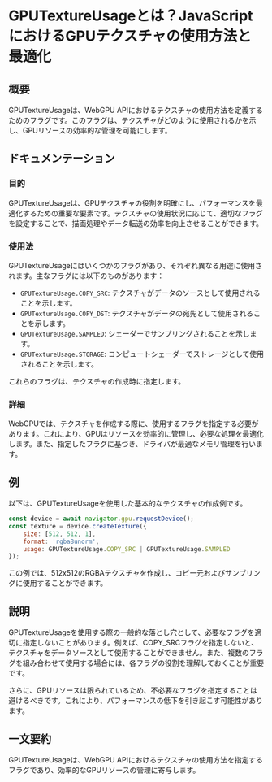 <!--
Meta Description: # GPUTextureUsageとは？JavaScriptにおけるGPUテクスチャの使用方法と最適化 ## 概要 GPUTextureUsageは、WebGPU APIにおけるテクスチャの使用方法を定義するためのフラグです。このフラグは、テクスチャがどのように使用されるかを示し、GPUリソースの効...
Meta Keywords: gputextureusage, gputextureusageは, webgpu, copy_src, sampled
-->

# GPUTextureUsageとは？JavaScriptにおけるGPUテクスチャの使用方法と最適化

## 概要
GPUTextureUsageは、WebGPU APIにおけるテクスチャの使用方法を定義するためのフラグです。このフラグは、テクスチャがどのように使用されるかを示し、GPUリソースの効率的な管理を可能にします。

## ドキュメンテーション
### 目的
GPUTextureUsageは、GPUテクスチャの役割を明確にし、パフォーマンスを最適化するための重要な要素です。テクスチャの使用状況に応じて、適切なフラグを設定することで、描画処理やデータ転送の効率を向上させることができます。

### 使用法
GPUTextureUsageにはいくつかのフラグがあり、それぞれ異なる用途に使用されます。主なフラグには以下のものがあります：

- `GPUTextureUsage.COPY_SRC`: テクスチャがデータのソースとして使用されることを示します。
- `GPUTextureUsage.COPY_DST`: テクスチャがデータの宛先として使用されることを示します。
- `GPUTextureUsage.SAMPLED`: シェーダーでサンプリングされることを示します。
- `GPUTextureUsage.STORAGE`: コンピュートシェーダーでストレージとして使用されることを示します。

これらのフラグは、テクスチャの作成時に指定します。

### 詳細
WebGPUでは、テクスチャを作成する際に、使用するフラグを指定する必要があります。これにより、GPUはリソースを効率的に管理し、必要な処理を最適化します。また、指定したフラグに基づき、ドライバが最適なメモリ管理を行います。

## 例
以下は、GPUTextureUsageを使用した基本的なテクスチャの作成例です。

```javascript
const device = await navigator.gpu.requestDevice();
const texture = device.createTexture({
    size: [512, 512, 1],
    format: 'rgba8unorm',
    usage: GPUTextureUsage.COPY_SRC | GPUTextureUsage.SAMPLED
});
```

この例では、512x512のRGBAテクスチャを作成し、コピー元およびサンプリングに使用することができます。

## 説明
GPUTextureUsageを使用する際の一般的な落とし穴として、必要なフラグを適切に指定しないことがあります。例えば、COPY_SRCフラグを指定しないと、テクスチャをデータソースとして使用することができません。また、複数のフラグを組み合わせて使用する場合には、各フラグの役割を理解しておくことが重要です。

さらに、GPUリソースは限られているため、不必要なフラグを指定することは避けるべきです。これにより、パフォーマンスの低下を引き起こす可能性があります。

## 一文要約
GPUTextureUsageは、WebGPU APIにおけるテクスチャの使用方法を指定するフラグであり、効率的なGPUリソースの管理に寄与します。